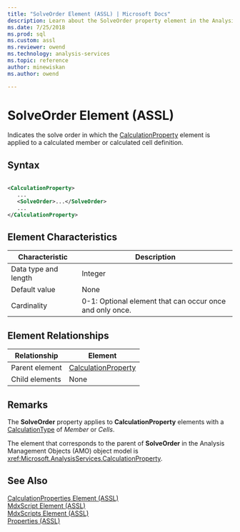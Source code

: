 ```yaml
---
title: "SolveOrder Element (ASSL) | Microsoft Docs"
description: Learn about the SolveOrder property element in the Analysis Services Scripting Language (ASSL) schema.
ms.date: 7/25/2018
ms.prod: sql
ms.custom: assl
ms.reviewer: owend
ms.technology: analysis-services
ms.topic: reference
author: minewiskan
ms.author: owend

---
```

# SolveOrder Element (ASSL)

  Indicates the solve order in which the [CalculationProperty](../objects/calculationproperty-element-assl.md) element is applied to a calculated member or calculated cell definition.  
  
## Syntax  
  
```xml  
  
<CalculationProperty>  
   ...  
   <SolveOrder>...</SolveOrder>  
   ...  
</CalculationProperty>  
```  
  
## Element Characteristics  
  
|Characteristic|Description|  
|--------------------|-----------------|  
|Data type and length|Integer|  
|Default value|None|  
|Cardinality|0-1: Optional element that can occur once and only once.|  
  
## Element Relationships  
  
|Relationship|Element|  
|------------------|-------------|  
|Parent element|[CalculationProperty](../objects/calculationproperty-element-assl.md)|  
|Child elements|None|  
  
## Remarks  
 The **SolveOrder** property applies to **CalculationProperty** elements with a [CalculationType](calculationtype-element-assl.md) of *Member* or *Cells*.  
  
 The element that corresponds to the parent of **SolveOrder** in the Analysis Management Objects (AMO) object model is <xref:Microsoft.AnalysisServices.CalculationProperty>.  
  
## See Also  
 [CalculationProperties Element &#40;ASSL&#41;](../collections/calculationproperties-element-assl.md)   
 [MdxScript Element &#40;ASSL&#41;](../objects/mdxscript-element-assl.md)   
 [MdxScripts Element &#40;ASSL&#41;](../collections/mdxscripts-element-assl.md)   
 [Properties &#40;ASSL&#41;](properties-assl.md)  
  
  
